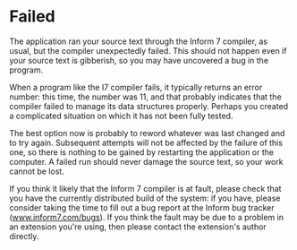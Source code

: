 # Failed

The application ran your source text through the Inform 7 compiler, as usual,
but the compiler unexpectedly failed. This should not happen even if your source
text is gibberish, so you may have uncovered a bug in the program.

When a program like the I7 compiler fails, it typically returns an error number:
this time, the number was 11, and that probably indicates that the compiler
failed to manage its data structures properly. Perhaps you created a complicated
situation on which it has not been fully tested.

The best option now is probably to reword whatever was last changed and to try
again. Subsequent attempts will not be affected by the failure of this one, so
there is nothing to be gained by restarting the application or the computer. A
failed run should never damage the source text, so your work cannot be lost.

If you think it likely that the Inform 7 compiler is at fault, please check that
you have the currently distributed build of the system: if you have, please
consider taking the time to fill out a bug report at the Inform bug tracker
(www.inform7.com/bugs). If you think the fault may be due to a problem in an
extension you're using, then please contact the extension's author directly.
